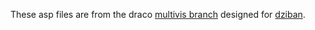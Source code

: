 These asp files are from the draco [multivis branch](https://github.com/uwdata/draco/tree/multi-vis/asp) designed for [dziban](https://github.com/uwdata/dziban).
